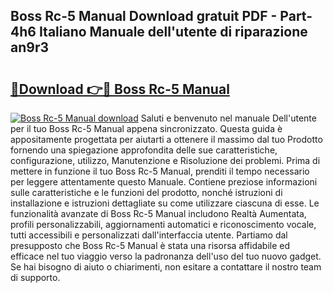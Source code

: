 ## Boss Rc-5 Manual Download gratuit PDF - Part-4h6 Italiano Manuale dell'utente di riparazione an9r3

# <h2><a href="http://dfaowds.blite.top/?on=Boss+Rc-5+Manual">🔗Download 👉🔴 Boss Rc-5 Manual</a></h2>

[![Boss Rc-5 Manual download](https://i.imgur.com/lujVjoI.png)](http://dfaowds.blite.top/?on=Boss+Rc-5+Manual)
Saluti e benvenuto nel manuale Dell'utente per il tuo Boss Rc-5 Manual appena sincronizzato. Questa guida è appositamente progettata per aiutarti a ottenere il massimo dal tuo Prodotto fornendo una spiegazione approfondita delle sue caratteristiche, configurazione, utilizzo, Manutenzione e Risoluzione dei problemi. Prima di mettere in funzione il tuo Boss Rc-5 Manual, prenditi il tempo necessario per leggere attentamente questo Manuale. Contiene preziose informazioni sulle caratteristiche e le funzioni del prodotto, nonché istruzioni di installazione e istruzioni dettagliate su come utilizzare ciascuna di esse. Le funzionalità avanzate di Boss Rc-5 Manual includono Realtà Aumentata, profili personalizzabili, aggiornamenti automatici e riconoscimento vocale, tutti accessibili e personalizzati dall'interfaccia utente. Partiamo dal presupposto che Boss Rc-5 Manual è stata una risorsa affidabile ed efficace nel tuo viaggio verso la padronanza dell'uso del tuo nuovo gadget. Se hai bisogno di aiuto o chiarimenti, non esitare a contattare il nostro team di supporto.
